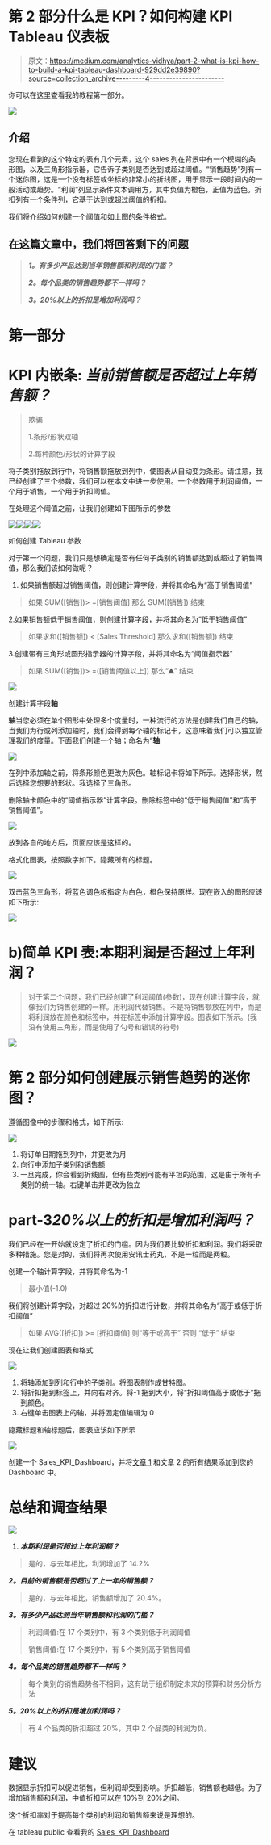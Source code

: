 # 第 2 部分什么是 KPI？如何构建 KPI Tableau 仪表板

> 原文：<https://medium.com/analytics-vidhya/part-2-what-is-kpi-how-to-build-a-kpi-tableau-dashboard-929dd2e39890?source=collection_archive---------4----------------------->

你可以在这里查看我的教程第一部分。

![](img/ecd65448e9ea19fa02864e1952c80b74.png)

## 介绍

您现在看到的这个特定的表有几个元素，这个 sales 列在背景中有一个模糊的条形图，以及三角形指示器，它告诉子类别是否达到或超过阈值。“销售趋势”列有一个迷你图，这是一个没有标签或坐标的非常小的折线图，用于显示一段时间内的一般活动或趋势。“利润”列显示条件文本调用方，其中负值为橙色，正值为蓝色。折扣列有一个条件列，它基于达到或超过阈值的折扣。

我们将介绍如何创建一个阈值和如上图的条件格式。

## 在这篇文章中，我们将回答剩下的问题

> ***1。有多少产品达到当年销售额和利润的门槛？***
> 
> ***2。每个品类的销售趋势都不一样吗？***
> 
> ***3。20%以上的折扣是增加利润吗？***

# 第一部分

# KPI 内嵌条: ***当前销售额是否超过上年销售额？***

> 欺骗
> 
> 1.条形/形状双轴
> 
> 2.每种颜色/形状的计算字段

将子类别拖放到行中，将销售额拖放到列中，使图表从自动变为条形。请注意，我已经创建了三个参数，我们可以在本文中进一步使用。一个参数用于利润阈值，一个用于销售，一个用于折扣阈值。

在处理这个阈值之前，让我们创建如下图所示的参数

![](img/cd9fcc963905de75882e54558241ea83.png)![](img/e447d05c5dbe4bef8324c96cb0c29f92.png)![](img/e721bd9e20e45309b2c1d559cfdf1dab.png)![](img/0491e330415e9bcb19e9eafa544194da.png)

如何创建 Tableau 参数

对于第一个问题，我们只是想确定是否有任何子类别的销售额达到或超过了销售阈值，那么我们该如何做呢？

1.  如果销售额超过销售阈值，则创建计算字段，并将其命名为“高于销售阈值”

> 如果 SUM([销售])> =[销售阈值]
> 那么 SUM([销售])
> 结束

2.如果销售额低于销售阈值，则创建计算字段，并将其命名为“低于销售阈值”

> 如果求和([销售额]) < [Sales Threshold]
> 那么求和([销售额])
> 结束

3.创建带有三角形或圆形指示器的计算字段，并将其命名为“阈值指示器”

> 如果 SUM([销售])> =([销售阈值以上])
> 那么“▲”
> 结束

![](img/7d2de57656f55302a71af4fd53f8d994.png)

创建计算字段**轴**

**轴**当您必须在单个图形中处理多个度量时，一种流行的方法是创建我们自己的轴，当我们为行或列添加轴时，我们会得到每个轴的标记卡，这意味着我们可以独立管理我们的度量。下面我们创建一个轴；命名为“**轴**

![](img/e25a7827f8345ee3dfb0ae8f8d194276.png)

在列中添加轴之前，将条形颜色更改为灰色。轴标记卡将如下所示。选择形状，然后选择您想要的形状。我选择了三角形。

删除轴卡颜色中的“阈值指示器”计算字段。删除标签中的“低于销售阈值”和“高于销售阈值”。

![](img/75868133cb00be3fc7b11ef319032003.png)

放到各自的地方后，页面应该是这样的。

格式化图表，按照数字如下。隐藏所有的标题。

![](img/e025702dd2c5c75219b7599a06e51bbe.png)

双击蓝色三角形，将蓝色调色板指定为白色，橙色保持原样。现在嵌入的图形应该如下所示:

![](img/806ebfb7de27c5842b0b9bf12219f941.png)

# b)简单 KPI 表:本期利润是否超过上年利润？

> 对于第二个问题，我们已经创建了利润阈值(参数)，现在创建计算字段，就像我们为销售创建的一样。用利润代替销售。不是将销售额放在列中，而是将利润放在颜色和标签中，并在标签中添加计算字段。图表如下所示。(我没有使用三角形，而是使用了勾号和错误的符号)

![](img/90967559c4142765306ced8578638690.png)

# 第 2 部分如何创建展示销售趋势的迷你图？

遵循图像中的步骤和格式，如下所示:

![](img/e0e74ad4792940f24187ec6538c65f07.png)

1.  将订单日期拖到列中，并更改为月
2.  向行中添加子类别和销售额
3.  一旦完成，你会看到折线图，但有些类别可能有平坦的范围，这是由于所有子类别的统一轴。右键单击并更改为独立

# part-3***20%以上的折扣是增加利润吗？***

我们已经在一开始就设定了折扣的门槛。因为我们要比较折扣和利润。我们将采取多种措施。您是对的，我们将再次使用安讯士药丸，不是一粒而是两粒。

创建一个轴计算字段，并将其命名为-1

> 最小值(-1.0)

我们将创建计算字段，对超过 20%的折扣进行计数，并将其命名为“高于或低于折扣阈值”

> 如果 AVG([折扣]) >= [折扣阈值]
> 则“等于或高于”
> 否则
> “低于”
> 结束

现在让我们创建图表和格式

![](img/e6093a6ff6ec9203160050d955f35227.png)

1.  将轴添加到列和行中的子类别。将图表制作成甘特图。
2.  将折扣拖到标签上，并向右对齐。将-1 拖到大小，将“折扣阈值高于或低于”拖到颜色。
3.  右键单击图表上的轴，并将固定值编辑为 0

隐藏标题和轴标题后，图表应该如下所示

![](img/8da4f4681516dc546165c834e02f5565.png)

创建一个 Sales_KPI_Dashboard，并将[文章 1](https://lavan1320.medium.com/what-is-kpi-and-how-to-build-kpi-in-tableau-a5c652b41fd6) 和文章 2 的所有结果添加到您的 Dashboard 中。

# 总结和调查结果

![](img/1653d20a5eb25a7bed0a92f34181b9b4.png)

1.  ***本期利润是否超过上年利润额？***

> 是的，与去年相比，利润增加了 14.2%

***2。目前的销售额是否超过了上一年的销售额？***

> 是的，与去年相比，销售额增加了 20.4%。

***3。有多少产品达到当年销售额和利润的门槛？***

> 利润阈值:在 17 个类别中，有 3 个类别低于利润阈值
> 
> 销售阈值:在 17 个类别中，有 5 个类别高于销售阈值

***4。每个品类的销售趋势都不一样吗？***

> 每个类别的销售趋势各不相同，这有助于组织制定未来的预算和财务分析方法

***5。20%以上的折扣是增加利润吗？***

> 有 4 个品类的折扣超过 20%，其中 2 个品类的利润为负。

# 建议

数据显示折扣可以促进销售，但利润却受到影响。折扣越低，销售额也越低。为了增加销售额和利润，中值折扣可以在 10%到 20%之间。

这个折扣率对于提高每个类别的利润和销售额来说是理想的。

在 tableau public 查看我的 [Sales_KPI_Dashboard](https://public.tableau.com/app/profile/lavanya4954/viz/Sales_KPI_Dashboard/SalesKPI_Dashboard)